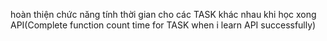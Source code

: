 hoàn thiện chức năng tính thời gian cho các TASK khác nhau khi học xong API(Complete function count time for TASK when i learn API successfully)